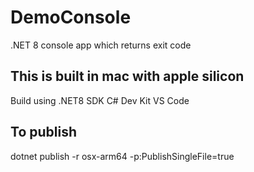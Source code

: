 # DemoConsole
.NET 8 console app which returns exit code

## This is built in mac with apple silicon
Build using
.NET8 SDK
C# Dev Kit
VS Code 

## To publish
dotnet publish -r osx-arm64 -p:PublishSingleFile=true
